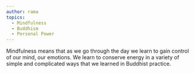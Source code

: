 ```yaml
---
author: rama
topics:
  - Mindfulness
  - Buddhism
  - Personal Power
---
```


Mindfulness means that as we go through the day we learn to gain control of our mind, our emotions. We learn to conserve energy in a variety of simple and complicated ways that we learned in Buddhist practice.
